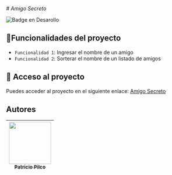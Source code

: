 <em> # Amigo Secreto </em>

![Badge en Desarollo](https://img.shields.io/badge/STATUS-EN%20DESAROLLO-green)


## :hammer:Funcionalidades del proyecto

- `Funcionalidad 1`: Ingresar el nombre de un amigo
- `Funcionalidad 2`: Sorterar el nombre de un listado de amigos


## 📁 Acceso al proyecto

Puedes acceder al proyecto en el siguiente enlace: [Amigo Secreto](https://github.com/Alura-One-8/challenge-amigo-secreto)


## Autores

| [<img src="https://avatars.githubusercontent.com/u/3297990?v=4" width=115><br><sub>Patricio Pilco</sub>](https://github.com/patriciopilco) |
| :---: |